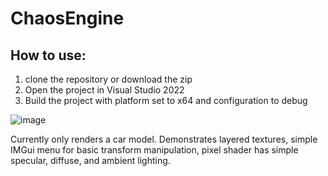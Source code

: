 # ChaosEngine

## How to use:
1. clone the repository or download the zip
2. Open the project in Visual Studio 2022
3. Build the project with platform set to x64 and configuration to debug

![image](https://github.com/user-attachments/assets/601061d1-4f88-4c57-9a18-cf5983ee2803)

Currently only renders a car model.
Demonstrates layered textures,
simple IMGui menu for basic transform manipulation,
pixel shader has simple specular, diffuse, and ambient lighting.
